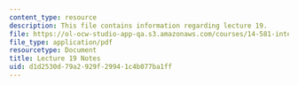 ```yaml
---
content_type: resource
description: This file contains information regarding lecture 19.
file: https://ol-ocw-studio-app-qa.s3.amazonaws.com/courses/14-581-international-economics-i-spring-2013/d1d2530d79a2929f29941c4b077ba1ff_MIT14_581S13_classnotes19.pdf
file_type: application/pdf
resourcetype: Document
title: Lecture 19 Notes
uid: d1d2530d-79a2-929f-2994-1c4b077ba1ff
---
```

